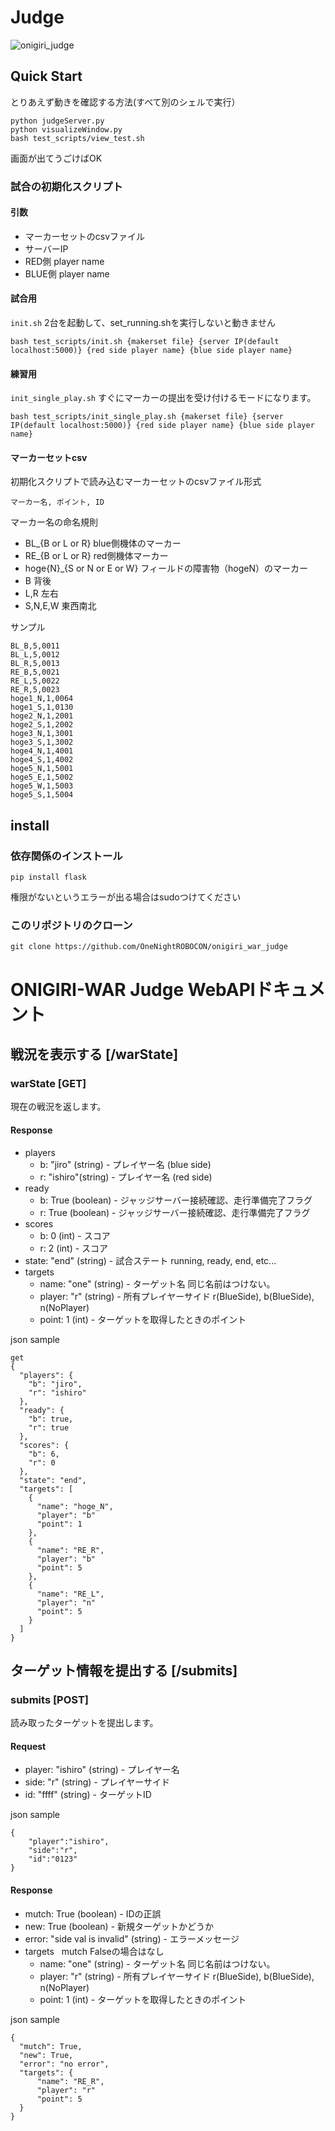# Judge

![onigiri_judge](picture/blue_win.png)
## Quick Start
とりあえず動きを確認する方法(すべて別のシェルで実行）
```
python judgeServer.py
python visualizeWindow.py
bash test_scripts/view_test.sh
```
画面が出てうごけばOK

### 試合の初期化スクリプト
#### 引数
- マーカーセットのcsvファイル
- サーバーIP
- RED側 player name
- BLUE側 player name

#### 試合用
`init.sh`
2台を起動して、set_running.shを実行しないと動きません
```
bash test_scripts/init.sh {makerset file} {server IP(default localhost:5000)} {red side player name} {blue side player name}
```

#### 練習用
`init_single_play.sh`
すぐにマーカーの提出を受け付けるモードになります。
```
bash test_scripts/init_single_play.sh {makerset file} {server IP(default localhost:5000)} {red side player name} {blue side player name}
```

#### マーカーセットcsv
初期化スクリプトで読み込むマーカーセットのcsvファイル形式
```
マーカー名, ポイント, ID
```
マーカー名の命名規則
- BL_{B or L or R} blue側機体のマーカー
- RE_{B or L or R} red側機体マーカー
- hoge{N}_{S or N or E or W} フィールドの障害物（hogeN）のマーカー
- B 背後 
- L,R 左右
- S,N,E,W 東西南北


サンプル
```
BL_B,5,0011
BL_L,5,0012
BL_R,5,0013
RE_B,5,0021
RE_L,5,0022
RE_R,5,0023
hoge1_N,1,0064
hoge1_S,1,0130
hoge2_N,1,2001
hoge2_S,1,2002
hoge3_N,1,3001
hoge3_S,1,3002
hoge4_N,1,4001
hoge4_S,1,4002
hoge5_N,1,5001
hoge5_E,1,5002
hoge5_W,1,5003
hoge5_S,1,5004
```

## install
### 依存関係のインストール
```
pip install flask
```
権限がないというエラーが出る場合はsudoつけてください


### このリポジトリのクローン
```
git clone https://github.com/OneNightROBOCON/onigiri_war_judge
```


# ONIGIRI-WAR Judge WebAPIドキュメント

## 戦況を表示する [/warState]

### warState [GET]
現在の戦況を返します。

#### Response

+ players
    + b: "jiro" (string) - プレイヤー名 (blue side)
    + r: "ishiro"(string) - プレイヤー名 (red side)
+ ready
    + b: True (boolean) - ジャッジサーバー接続確認、走行準備完了フラグ
    + r: True (boolean) - ジャッジサーバー接続確認、走行準備完了フラグ
+ scores
    + b: 0 (int) - スコア
    + r: 2 (int) - スコア
+ state: "end" (string) - 試合ステート running, ready, end, etc...
+ targets
    + name: "one" (string) - ターゲット名 同じ名前はつけない。
    + player: "r" (string) - 所有プレイヤーサイド  r(BlueSide), b(BlueSide), n(NoPlayer)
    + point: 1 (int) - ターゲットを取得したときのポイント

json sample
```
get
{
  "players": {
    "b": "jiro", 
    "r": "ishiro"
  }, 
  "ready": {
    "b": true, 
    "r": true
  }, 
  "scores": {
    "b": 6, 
    "r": 0 
  }, 
  "state": "end", 
  "targets": [
    {
      "name": "hoge_N", 
      "player": "b"
      "point": 1 
    }, 
    {
      "name": "RE_R", 
      "player": "b"
      "point": 5
    }, 
    {
      "name": "RE_L", 
      "player": "n"
      "point": 5
    }
  ]
}
```

## ターゲット情報を提出する [/submits]

### submits [POST]
読み取ったターゲットを提出します。

#### Request

+ player: "ishiro" (string) - プレイヤー名
+ side: "r" (string) - プレイヤーサイド
+ id: "ffff" (string) - ターゲットID

json sample
```
{
    "player":"ishiro",
    "side":"r",
    "id":"0123"
}
```
     
#### Response

+ mutch: True (boolean) - IDの正誤
+ new: True (boolean) - 新規ターゲットかどうか 
+ error: "side val is invalid" (string) - エラーメッセージ
+ targets    mutch Falseの場合はなし
    + name: "one" (string) - ターゲット名 同じ名前はつけない。
    + player: "r" (string) - 所有プレイヤーサイド  r(BlueSide), b(BlueSide), n(NoPlayer)
    + point: 1 (int) - ターゲットを取得したときのポイント

json sample
```
{
  "mutch": True,
  "new": True,
  "error": "no error",
  "targets": {
      "name": "RE_R", 
      "player": "r"
      "point": 5
  }
}
```
